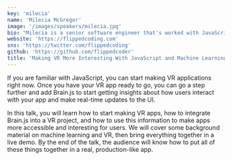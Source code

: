 ```yaml
---
key: 'milecia'
name: 'Milecia McGregor'
image: '/images/speakers/milecia.jpg'
bio: "Milecia is a senior software engineer that's worked with JavaScript, Angular, React, Node, PHP, Python, .NET, SQL, AWS, Heroku, Azure, and many other tools to build web apps. She also has a master's degree in mechanical and aerospace engineering and has published research in machine learning and robotics. She started Flipped Coding in 2017 to help people learn web development with real-world projects and she publishes articles covering all aspects of software on several publications, including freeCodeCamp. She also travels around the world speaking at tech conferences about various software engineering topics ranging from machine learning, PWAs, and managing a career in tech."
website: 'https://flippedcoding.com'
sns: 'https://twitter.com/flippedcoding'
github: 'https://github.com/flippedcoder'
title: 'Making VR More Interesting With JavaScript and Machine Learning'
---
```


If you are familiar with JavaScript, you can start making VR applications right now. Once you have your VR app ready to go, you can go a step further and add Brain.js to start getting insights about how users interact with your app and make real-time updates to the UI.


In this talk, you will learn how to start making VR apps, how to integrate Brain.js into a VR project, and how to use this information to make apps more accessible and interesting for users. We will cover some background material on machine learning and VR, then bring everything together in a live demo. By the end of the talk, the audience will know how to put all of these things together in a real, production-like app.
